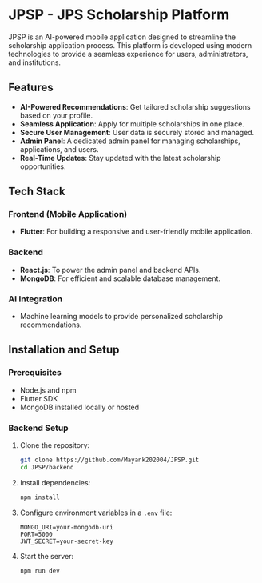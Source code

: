 # JPSP - JPS Scholarship Platform

JPSP is an AI-powered mobile application designed to streamline the scholarship application process. This platform is developed using modern technologies to provide a seamless experience for users, administrators, and institutions. 

## Features

- **AI-Powered Recommendations**: Get tailored scholarship suggestions based on your profile.
- **Seamless Application**: Apply for multiple scholarships in one place.
- **Secure User Management**: User data is securely stored and managed.
- **Admin Panel**: A dedicated admin panel for managing scholarships, applications, and users.
- **Real-Time Updates**: Stay updated with the latest scholarship opportunities.

## Tech Stack

### Frontend (Mobile Application)
- **Flutter**: For building a responsive and user-friendly mobile application.

### Backend
- **React.js**: To power the admin panel and backend APIs.
- **MongoDB**: For efficient and scalable database management.

### AI Integration
- Machine learning models to provide personalized scholarship recommendations.

## Installation and Setup

### Prerequisites
- Node.js and npm
- Flutter SDK
- MongoDB installed locally or hosted

### Backend Setup
1. Clone the repository:
   ```bash
   git clone https://github.com/Mayank202004/JPSP.git
   cd JPSP/backend
   ```
2. Install dependencies:
   ```bash
   npm install
   ```
3. Configure environment variables in a `.env` file:
   ```env
   MONGO_URI=your-mongodb-uri
   PORT=5000
   JWT_SECRET=your-secret-key
   ```
4. Start the server:
   ```bash
   npm run dev
   ```
